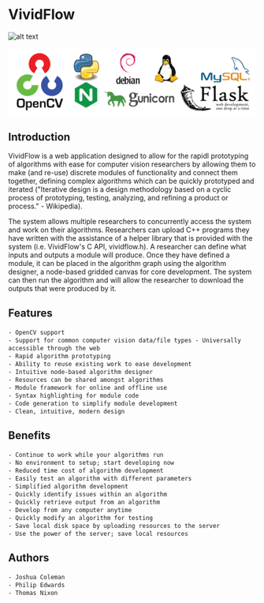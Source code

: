# VividFlow

![alt text](https://i.imgur.com/VNRlKVC.png)

![alt text](https://github.com/jjc224/VividFlow/blob/master/Website/logos.png)

## Introduction
VividFlow is a web application designed to allow for the rapidl prototyping of algorithms with ease for computer vision researchers by allowing them to make (and re-use) discrete modules of functionality and connect them together, defining complex algorithms which can be quickly prototyped and iterated ("Iterative design is a design methodology based on a cyclic process of prototyping, testing, analyzing, and refining a product or process." - Wikipedia).

The system allows multiple researchers to concurrently access the system and work on their algorithms. Researchers can upload C++ programs they have written with the assistance of a helper library that is provided with the system (i.e. VividFlow's C API, vividflow.h). A researcher can define what inputs and outputs a module will produce. Once they have defined a module, it can be placed in the algorithm graph using the algorithm designer, a node-based gridded canvas for core development. The system can then run the algorithm and will allow the researcher to download the outputs that were produced by it.

## Features
	- OpenCV support
	- Support for common computer vision data/file types - Universally accessible through the web
	- Rapid algorithm prototyping
	- Ability to reuse existing work to ease development
	- Intuitive node-based algorithm designer
	- Resources can be shared amongst algorithms
	- Module framework for online and offline use
	- Syntax highlighting for module code
	- Code generation to simplify module development
	- Clean, intuitive, modern design
	
## Benefits
	- Continue to work while your algorithms run
	- No environment to setup; start developing now
	- Reduced time cost of algorithm development
	- Easily test an algorithm with different parameters
	- Simplified algorithm development
	- Quickly identify issues within an algorithm
	- Quickly retrieve output from an algorithm
	- Develop from any computer anytime
	- Quickly modify an algorithm for testing
	- Save local disk space by uploading resources to the server
	- Use the power of the server; save local resources
	
## Authors
	- Joshua Coleman
	- Philip Edwards
	- Thomas Nixon
